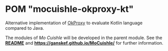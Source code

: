 # POM "mocuishle-okproxy-kt"

Alternative implementation of [OkProxy](../mocuishle-okproxy/README.md) to evaluate Kotlin language compared to Java.

The modules of *Mo Cuishle* will be developed in the parent module. See the **[README](../README.md)** and **https://ganskef.github.io/MoCuishle/** for further information.
